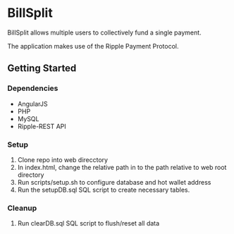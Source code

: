 # BillSplit
BillSplit allows multiple users to collectively fund a single payment.

The application makes use of the Ripple Payment Protocol.

## Getting Started

### Dependencies
* AngularJS
* PHP
* MySQL
* Ripple-REST API

### Setup
1. Clone repo into web direcctory
2. In index.html, change the relative path in <base href="..."> to the path relative to web root directory
3. Run scripts/setup.sh to configure database and hot wallet address
4. Run the setupDB.sql SQL script to create necessary tables.

### Cleanup
1. Run clearDB.sql SQL script to flush/reset all data

